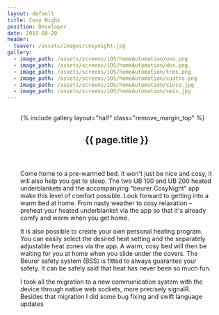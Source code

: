 ```yaml
---
layout: default
title: Cosy Night
position: Developer
date: 2019-08-20
header:
  teaser: /assets/images/cosynight.jpg
gallery:
  - image_path: /assets/screens/iOS/homeAutomation/uno.png
  - image_path: /assets/screens/iOS/homeAutomation/dos.png
  - image_path: /assets/screens/iOS/homeAutomation/tres.png
  - image_path: /assets/screens/iOS/homeAutomation/cuatro.png
  - image_path: /assets/screens/iOS/homeAutomation/cinco.jpg
  - image_path: /assets/screens/iOS/homeAutomation/seis.jpg
---
```


<div id="main" role="main">    
      <meta itemprop="headline" content="{{ page.title }}"/>
      <meta itemprop="description" content="{{ page.header.description }}"/>
      <div class="page__inner-wrap" style="margin: 30px;">
      <div class="project-container left">
        <section class="page__content" itemprop="text">
             {% include gallery layout="half" class="remove_margin_top" %}
         </section>
      </div>
      <div class="project-container right">        
        <section class="page__content" itemprop="text">
        <header>
          <h1 id="page-title" class="page__title" itemprop="headline">{{ page.title }}</h1>
        </header>
            <p>Come home to a pre-warmed bed. It won't just be nice and cosy, it will also help you get to sleep. The two UB 190 and UB 200 heated underblankets and the accompanying "beurer CosyNight" app make this level of comfort possible. Look forward to getting into a warm bed at home. From nasty weather to cosy relaxation – preheat your heated underblanket via the app so that it's already comfy and warm when you get home.</p>
            <p>It is also possible to create your own personal heating program. You can easily select the desired heat setting and the separately adjustable heat zones via the app. A warm, cosy bed will then be waiting for you at home when you slide under the covers. The Beurer safety system (BSS) is fitted to always guarantee your safety. It can be safely said that heat has never been so much fun.</p>
            <p>I took all the migration to a new communication system with the device through native web sockets, more precisely signalR. Besides that migration I did some bug fixing and swift language updates</p>
        </section>
         </div>
       </div>       
</div>